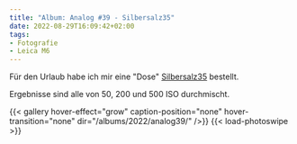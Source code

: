 ```yaml
---
title: "Album: Analog #39 - Silbersalz35"
date: 2022-08-29T16:09:42+02:00
tags:
- Fotografie
- Leica M6
---
```


Für den Urlaub habe ich mir eine "Dose" [Silbersalz35](https://silbersalz35.com/) bestellt.
<!--more-->

Ergebnisse sind alle von 50, 200 und 500 ISO durchmischt.

{{< gallery hover-effect="grow" caption-position="none" hover-transition="none" dir="/albums/2022/analog39/" />}}
{{< load-photoswipe >}}
